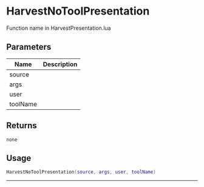 # HarvestNoToolPresentation

Function name in HarvestPresentation.lua

## Parameters

| Name     | Description |
| -------- | ----------- |
| source   |             |
| args     |             |
| user     |             |
| toolName |             |

## Returns

`none`

## Usage

```lua
HarvestNoToolPresentation(source, args, user, toolName)
```

---
